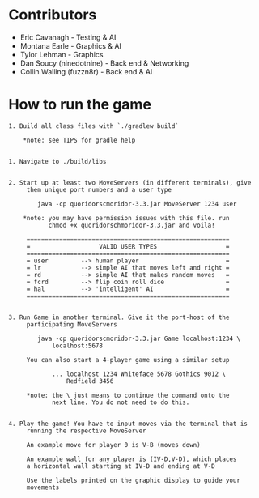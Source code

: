 Contributors
============

* Eric Cavanagh            - Testing & AI
* Montana Earle            - Graphics & AI
* Tylor Lehman             - Graphics
* Dan Soucy (ninedotnine)  - Back end & Networking
* Collin Walling (fuzzn8r) - Back end & AI

How to run the game
===================

    1. Build all class files with `./gradlew build`

        *note: see TIPS for gradle help


    1. Navigate to ./build/libs


    2. Start up at least two MoveServers (in different terminals), give
         them unique port numbers and a user type

            java -cp quoridorscmoridor-3.3.jar MoveServer 1234 user

        *note: you may have permission issues with this file. run
               chmod +x quoridorschmoridor-3.3.jar and voila!

         ========================================================
         =                   VALID USER TYPES                   =
         ========================================================
         = user         --> human player                        =
         = lr           --> simple AI that moves left and right =
         = rd           --> simple AI that makes random moves   =
         = fcrd         --> flip coin roll dice                 =
         = hal          --> 'intelligent' AI                    =
         ======================================================== 


    3. Run Game in another terminal. Give it the port-host of the
         participating MoveServers
                
            java -cp quoridorscmoridor-3.3.jar Game localhost:1234 \
                localhost:5678

         You can also start a 4-player game using a similar setup

                ... localhost 1234 Whiteface 5678 Gothics 9012 \
                    Redfield 3456

         *note: the \ just means to continue the command onto the
                next line. You do not need to do this.


    4. Play the game! You have to input moves via the terminal that is
         running the respective MoveServer

         An example move for player 0 is V-B (moves down)

         An example wall for any player is (IV-D,V-D), which places
         a horizontal wall starting at IV-D and ending at V-D

         Use the labels printed on the graphic display to guide your
         movements
